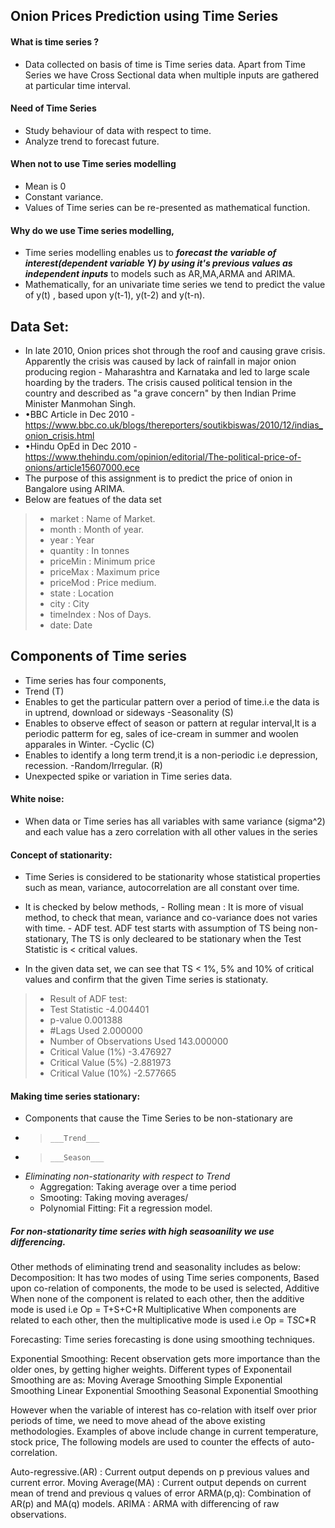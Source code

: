 ## Onion Prices Prediction using Time Series

#### What is time series ?
- Data collected on basis of time is Time series data. Apart from Time Series we have Cross Sectional data when multiple inputs are gathered at particular time interval.

#### Need of Time Series
- Study behaviour of data with respect to time.
- Analyze trend to forecast future.

#### When not to use Time series modelling
- Mean is 0
- Constant variance.
- Values of Time series can be re-presented as mathematical function.

#### Why do we use Time series modelling, 
- Time series modelling enables us to ___forecast the variable of interest(dependent variable Y) by using it's previous values as independent inputs___ to models such as AR,MA,ARMA and ARIMA.
- Mathematically, for an univariate time series we tend to predict the value of y(t) , based upon y(t-1), y(t-2) and y(t-n).

## Data Set:
- In late 2010, Onion prices shot through the roof and causing grave crisis. Apparently the crisis was caused by lack of rainfall in major onion producing region - Maharashtra and Karnataka and led to large scale hoarding by the traders. The crisis caused political tension in the country and described as "a grave concern" by then Indian Prime Minister Manmohan Singh.
- •BBC Article in Dec 2010 - https://www.bbc.co.uk/blogs/thereporters/soutikbiswas/2010/12/indias_onion_crisis.html 
- •Hindu OpEd in Dec 2010 - https://www.thehindu.com/opinion/editorial/The-political-price-of-onions/article15607000.ece
- The purpose of this assignment is to predict the price of onion in Bangalore using ARIMA.
- Below are featues of the data set
> - market : Name of Market.
> - month : Month of year.
> - year : Year
> - quantity : In tonnes
> - priceMin : Minimum price
> - priceMax : Maximum price
> - priceMod : Price medium.
> - state : Location
> - city : City
> - timeIndex : Nos of Days.
> - date: Date

## Components of Time series
- Time series has four components, 
- Trend (T) 
-	Enables to get the particular pattern over a period of time.i.e the data is in uptrend, download or sideways
-Seasonality (S)
-	Enables to observe effect of season or pattern at regular interval,It is a periodic patterm for eg, sales of ice-cream in summer and woolen apparales in Winter.
-Cyclic (C)
-	Enables to identify a long term trend,it is a non-periodic i.e depression, recession.
-Random/Irregular. (R)
-	Unexpected spike or variation in Time series data.

#### White noise:
- When data or Time series has all variables with same variance (sigma^2) and each value has a zero correlation with all other values in the series

#### Concept of stationarity:
-	Time Series is considered to be stationarity whose statistical properties such as mean, variance, autocorrelation are all constant over time.
-	It is checked by below methods, 
		- Rolling mean : It is more of visual method, to check that mean, variance and co-variance does not varies with time.
		- ADF test. ADF test starts with assumption of TS being non-stationary, The TS is only decleared to be stationary when the Test Statistic is < critical values.

- In the given data set, we can see that TS < 1%, 5% and 10% of critical values and confirm that the given Time series is stationaty.
> - Result of ADF test:
> - Test Statistic                  -4.004401
> - p-value                          0.001388
> - #Lags Used                       2.000000
> - Number of Observations Used    143.000000
> - Critical Value (1%)             -3.476927
> - Critical Value (5%)             -2.881973
> - Critical Value (10%)            -2.577665

#### Making time series stationary:
- Components that cause the Time Series to be non-stationary are
- > 	___Trend___   
- > 	___Season___
- _Eliminating non-stationarity with respect to Trend_
	- Aggregation: Taking average over a time period 
	- Smooting: Taking moving averages/
	- Polynomial Fitting: Fit a regression model.

##### For non-stationarity time series with high seasoanility we use differencing.

Other methods of eliminating trend and seasonality includes as below:
Decomposition: It has two modes of using Time series components,
Based upon co-relation of components, the mode to be used is selected,
Additive
When none of the component is related to each other, then the additive mode is used i.e 
Op = T+S+C+R
Multiplicative
When components are related to each other, then the multiplicative mode is used i.e 
Op = T*S*C*R

Forecasting: Time series forecasting is done using smoothing techniques.

Exponential Smoothing: Recent observation gets more importance than the older ones, by getting higher weights.
Different types of Exponentail Smoothing are as:
Moving Average Smoothing
Simple Exponential Smoothing
Linear Exponential Smoothing
Seasonal Exponential Smoothing

However when the variable of interest has co-relation with itself over prior periods of time, we need to move ahead of the above existing methodologies.
Examples of above include change in current temperature, stock price, The following models are used to counter the effects of auto-correlation.

Auto-regressive.(AR) : Current output depends on p previous values and current error.
Moving Average(MA) : Current output depends on current mean of trend and previous q values of error
ARMA(p,q): Combination of AR(p) and MA(q) models.
ARIMA : ARMA with differencing of raw observations.







